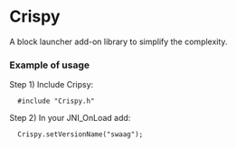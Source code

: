# Crispy
A block launcher add-on library to simplify the complexity.
### Example of usage
Step 1) Include Cripsy:
```
  #include "Crispy.h"
```
Step 2) In your JNI_OnLoad add:
```
  Crispy.setVersionName("swaag");
```
